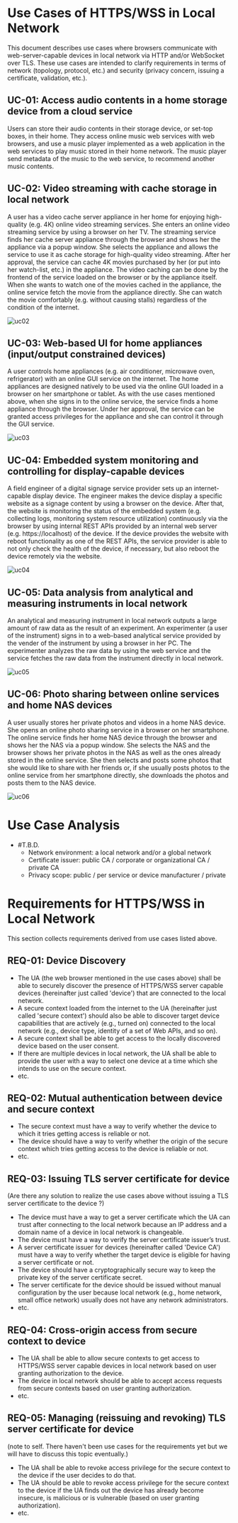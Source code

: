 # Use Cases of HTTPS/WSS in Local Network

This document describes use cases where browsers communicate with web-server-capable devices in local network via HTTP and/or WebSocket over TLS.
These use cases are intended to clarify requirements in terms of network (topology, protocol, etc.) and security
(privacy concern, issuing a certificate, validation, etc.).

## UC-01: Access audio contents in a home storage device from a cloud service

Users can store their audio contents in their storage device, or set-top boxes, in their home.
They access online music web services with web browsers, and use a music player implemented as a web application
in the web services to play music stored in their home network.
The music player send metadata of the music to the web service, to recommend another music contents.

## UC-02: Video streaming with cache storage in local network

A user has a video cache server appliance in her home for enjoying high-quality (e.g. 4K) online video streaming services.
She enters an online video streaming service by using a browser on her TV. 
The streaming service finds her cache server appliance through the browser and shows her the appliance via a popup window.
She selects the appliance and allows the service to use it as cache storage for high-quality video streaming.
After her approval, the service can cache 4K movies purchased by her (or put into her watch-list, etc.) in the appliance.
The video caching can be done by the frontend of the service loaded on the browser or by the appliance itself. 
When she wants to watch one of the movies cached in the appliance, the online service fetch the movie from the appliance directly.
She can watch the movie comfortably (e.g. without causing stalls) regardless of the condition of the internet.

![uc02](figs/uc02.jpg)

## UC-03: Web-based UI for home appliances (input/output constrained devices)

A user controls home appliances (e.g. air conditioner, microwave oven, refrigerator) with an online GUI service on the internet.
The home appliances are designed natively to be used via the online GUI loaded in a browser on her smartphone or tablet.
As with the use cases mentioned above, when she signs in to the online service, the service finds a home appliance through the browser.
Under her approval, the service can be granted access privileges for the appliance and she can control it through the GUI service.

![uc03](figs/uc03.jpg)

## UC-04: Embedded system monitoring and controlling for display-capable devices

A field engineer of a digital signage service provider sets up an internet-capable display device.
The engineer makes the device display a specific website as a signage content by using a browser on the device.
After that, the website is monitoring the status of the embedded system (e.g. collecting logs, monitoring system resource utilization)
continuously via the browser by using internal REST APIs provided by an internal web server (e.g. https://localhost) of the device.
If the device provides the website with reboot functionality as one of the REST APIs, the service provider is able to not only check 
the health of the device, if necessary, but also reboot the device remotely via the website.

![uc04](figs/uc04.jpg)

## UC-05: Data analysis from analytical and measuring instruments in local network

An analytical and measuring instrument in local network outputs a large amount of raw data as the result of an experiment.
An experimenter (a user of the instrument) signs in to a web-based analytical service provided by the vender of the instrument by using a browser in her PC.
The experimenter analyzes the raw data by using the web service and the service fetches the raw data from the instrument directly in local network.

![uc05](figs/uc05.jpg)

## UC-06: Photo sharing between online services and home NAS devices

A user usually stores her private photos and videos in a home NAS device.
She opens an online photo sharing service in a browser on her smartphone.
The online service finds her home NAS device through the browser and shows her the NAS via a popup window.
She selects the NAS and the browser shows her private photos in the NAS as well as the ones already stored in the online service.
She then selects and posts some photos that she would like to share with her friends or, 
if she usually posts photos to the online service from her smartphone directly, she downloads the photos and posts them to the NAS device.

![uc06](figs/uc06.jpg)

# Use Case Analysis

- #T.B.D.
    - Network environment: a local network and/or a global network
    - Certificate issuer: public CA / corporate or organizational CA / private CA
    - Privacy scope: public / per service or device manufacturer / private

# Requirements for HTTPS/WSS in Local Network

This section collects requirements derived from use cases listed above.

## <a name="req-01"></a>REQ-01: Device Discovery

- The UA (the web browser mentioned in the use cases above) shall be able to securely discover the presence of HTTPS/WSS server capable devices (hereinafter just called 'device') that are connected to the local network. 
- A secure context loaded from the internet to the UA (hereinafter just called 'secure context') should also be able to discover target device capabilities that are actively (e.g., turned on) connected to the local network (e.g., device type, identity of a set of Web APIs, and so on).
- A secure context shall be able to get access to the locally discovered device based on the user consent.
- If there are multiple devices in local network, the UA shall be able to provide the user with a way to select one device at a time which she intends to use on the secure context.
- etc. 
	
## <a name="req-02"></a>REQ-02: Mutual authentication between device and secure context

- The secure context must have a way to verify whether the device to which it tries getting access is reliable or not.
- The device should have a way to verify whether the origin of the secure context which tries getting access to the device is reliable or not.
- etc. 

## <a name="req-03"></a>REQ-03: Issuing TLS server certificate for device

(Are there any solution to realize the use cases above without issuing a TLS server certificate to the device ?)

- The device must have a way to get a server certificate which the UA can trust after connecting to the local network because an IP address and a domain name of a device in local network is changeable.
- The device must have a way to verify the server certificate issuer’s trust.
- A server certificate issuer for devices (hereinafter called 'Device CA') must have a way to verify whether the target device is eligible for having a server certificate or not.
- The device should have a cryptographically secure way to keep the private key of the server certificate secret.
- The server certificate for the device should be issued without manual configuration by the user because local network (e.g., home network, small office network) usually does not have any network administrators.
- etc.

## <a name="req-04"></a>REQ-04: Cross-origin access from secure context to device

- The UA shall be able to allow secure contexts to get access to HTTPS/WSS server capable devices in local network based on user granting authorization to the device.
- The device in local network should be able to accept access requests from secure contexts based on user granting authorization.
- etc.

## <a name="req-05"></a>REQ-05: Managing (reissuing and revoking) TLS server certificate for device

(note to self. There haven't been use cases for the requirements yet but we will have to discuss this topic eventually.)

- The UA shall be able to revoke access privilege for the secure context to the device if the user decides to do that.
- The UA should be able to revoke access privilege for the secure context to the device if the UA finds out the device has already become insecure, is malicious or is vulnerable (based on user granting authorization).
- etc.
